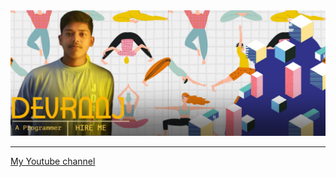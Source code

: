 <img src="banner.png" alt="banner">
<hr>
<a href="https://www.youtube.com/channel/UCuLh35ktMeFkO2g5bVgskCA">My Youtube channel</a>
